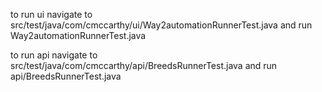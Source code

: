 to run ui navigate to src/test/java/com/cmccarthy/ui/Way2automationRunnerTest.java
and run Way2automationRunnerTest.java


to run api navigate to src/test/java/com/cmccarthy/api/BreedsRunnerTest.java
and run api/BreedsRunnerTest.java